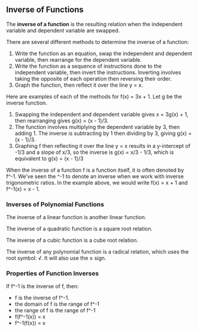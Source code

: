 Inverse of Functions
-------

The **inverse of a function** is the resulting relation when the independent variable and dependent variable are swapped.

There are several different methods to determine the inverse of a function:
1. Write the function as an equation, swap the independent and dependent variable, then rearrange for the dependent variable. 
2. Write the function as a sequence of instructions done to the independent variable, then invert the instructions. Inverting involves taking the opposite of each operation then reversing their order.
3. Graph the function, then reflect it over the line y = x.

Here are examples of each of the methods for f(x) = 3x + 1. Let g be the inverse function.

1. Swapping the independent and dependent variable gives x = 3g(x) + 1, then rearranging gives g(x) = (x - 1)/3.
2. The function involves multiplying the dependent variable by 3, then adding 1. The inverse is subtracting by 1 then dividing by 3, giving g(x) = (x - 1)/3.
3. Graphing f then reflecting it over the line y = x results in a y-intercept of -1/3 and a slope of x/3, so the inverse is g(x) = x/3 - 1/3, which is equivalent to g(x) = (x - 1)/3

When the inverse of a function f is a function itself, it is often denoted by f^-1. We've seen the ^-1 to denote an inverse when we work with inverse trigonometric ratios. In the example above, we would write f(x) = x + 1 and f^-1(x) = x - 1.


### Inverses of Polynomial Functions

The inverse of a linear function is another linear function.

The inverse of a quadratic function is a square root relation.

The inverse of a cubic function is a cube root relation.

The inverse of any polynomial function is a radical relation, which uses the root symbol: √. It will also use the ± sign.


### Properties of Function Inverses

If f^-1 is the inverse of f, then:

* f is the inverse of f^-1.
* the domain of f is the range of f^-1
* the range of f is the range of f^-1
* f(f^-1(x)) = x
* f^-1(f(x)) = x